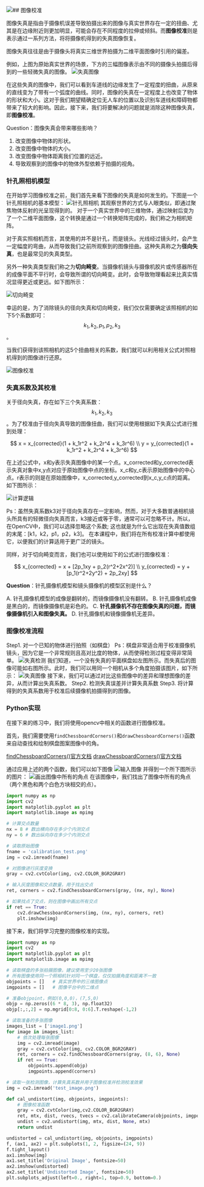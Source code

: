 ![](/assets/34.jpg)## 图像校准

图像失真是指由于摄像机误差导致拍摄出来的图像与真实世界存在一定的扭曲、尤其是在边缘附近则更加明显，可能会存在不同程度的拉伸或倾斜。而**图像校准**则是表示通过一系列方法，将将摄像机得到的失真图像恢复。

图像失真往往是由于摄像头将真实三维世界拍摄为二维平面图像时引用的偏差。

例如，上图为原始真实世界的场景，下方的三幅图像表示由不同的摄像头拍摄后得到的一些轻微失真的图像。
![失真图像](/assets/33.jpg)

在这些失真的图像中，我们可以看到车道线的边缘发生了一定程度的扭曲，从原来的直线变为了带有一个弧度的曲线。同时，图像的失真在一定程度上也改变了物体的形状和大小。这对于我们期望精确定位无人车的位置以及识别车道线和障碍物都带来了较大的影响。因此，接下来，我们将要解决的问题就是消除这种图像失真，即**图像校准**。

Question：图像失真会带来哪些影响？

1. 改变图像中物体的形状。
2. 改变图像中物体的大小。
3. 改变图像中物体距离我们位置的远近。
4. 导致观察到的图像中的物体外型依赖于拍摄的视角。

### 针孔照相机模型

在开始学习图像校准之前，我们首先来看下图像的失真是如何发生的。下图是一个针孔照相机的基本模型：
![针孔照相机](/assets/34.jpg)
其观察世界的方式与人眼类似，即通过聚焦物体反射的光呈现得到的。
对于一个真实世界中的三维物体，通过映射后变为了一个二维平面图像，这个转换是通过一个转换矩阵完成的，我们称之为相机矩阵。

对于真实照相机而言，其使用的并不是针孔，而是镜头。光线经过镜头时，会产生一定幅度的弯曲，从而导致我们之前所观察到的图像扭曲。这种失真称之为**径向失真**，也是最常见的失真类型。

另外一种失真类型我们称之为**切向畸变**。当摄像机镜头与摄像机胶片或传感器所在的成像平面不平行时，会导致所谓的切向畸变。此时，会导致物理看起来比真实情况显得更近或更远。如下图所示：

![切向畸变](/assets/36.jpg)

幸运的是，为了消除镜头的径向失真和切向畸变，我们仅仅需要确定该照相机的如下5个系数即可：$$k_1, k_2, p_1, p_2, k_3$$。

当我们获得到该照相机的这5个扭曲相关的系数，我们就可以利用相关公式对照相机得到的图像进行还原。

![图像校准](/assets/37.jpg)

### 失真系数及其校准

关于径向失真，存在如下三个失真系数：$$k_1, k_2, k_3$$。为了校准由于径向失真导致的图像扭曲，我们可以使用根据如下失真公式进行推到处理：

$$
x = x_{corrected}(1 + k_1r^2 + k_2r^4 + k_3r^6)
\\
y = y_{corrected}(1 + k_1r^2 + k_2r^4 + k_3r^6)
$$

在上述公式中，x和y表示失真图像中的某一个点。x_corrected和y_corrected表示失真对象中x,y点对应于原始图像中点的坐标。x_c和y_c表示原始图像中的中心点。r表示的则是在原始图像中，x_corrected,y_corrected到x_c,y_c点的距离。如下图所示：

![计算逻辑](/assets/38.jpg)

Ps：虽然失真系数k3对于径向失真存在一定影响，然而，对于大多数普通相机镜头所具有的轻微径向失真而言，k3接近或等于零，通常可以可忽略不计。所以，在OpenCV中，我们可以选择忽略这个系数; 这也就是为什么它出现在失真值数组的末尾：[k1，k2，p1，p2，k3]。 在本课程中，我们将在所有校准计算中都使用它，以便我们的计算适用于更广泛的镜头。

同样，对于切向畸变而言，我们也可以使用如下的公式进行图像校准：

$$
x_{corrected} = x + [2p_1xy + p_2(r^2+2x^2)]
\\
y_{corrected} = y + [p_1(r^2+2y^2) + 2p_2xy]
$$

**Question**：针孔摄像机模型和镜头摄像机的模型区别是什么？

A. 针孔摄像机模型的成像是翻转的，而镜像摄像机没有翻转。
B. 针孔摄像机成像是黑白的，而镜像摄像机是彩色的。
C. **针孔摄像机不存在图像失真的问题，而镜像摄像机引入和图像失真。**
D. 针孔摄像机和镜像摄像机无差异。


### 图像校准流程

Step1. 对一个已知的物体进行拍照（如棋盘）
Ps：棋盘非常适合用于校准摄像机镜头，因为它是一个非常规则且高对比度的物体，从而使得检测过程变得非常简单。
![失真检测](/assets/39.jpg)
我们知道，一个没有失真的平面棋盘如左图所示。而失真后的图像可能如右图所示。此时，我们可以用同一个相机从多个角度拍摄该图片，如下所示：
![失真图像](/assets/40.jpg)
接下来，我们可以通过对比这些图像中的差异和理想图像的差异，从而计算出失真系数。
Step2. 检测失真误差并计算失真系数
Step3. 将计算得到的失真系数用于校准后续摄像机拍摄得到的图像。

### Python实现
在接下来的练习中，我们将使用opencv中相关的函数进行图像校准。

首先，我们需要使用`findChessboardCorners()`和`drawChessboardCorners()`函数来自动查找和绘制棋盘图案图像中的角。

[findChessboardCorners()官方文档](http://docs.opencv.org/2.4/modules/calib3d/doc/camera_calibration_and_3d_reconstruction.html#cv2.findChessboardCorners)
[drawChessboardCorners()官方文档](http://docs.opencv.org/2.4/modules/calib3d/doc/camera_calibration_and_3d_reconstruction.html#cv2.drawChessboardCorners)

通过应用上述的两个函数，我们可以如下图像
![输入图像](/assets/42.jpg)
并得到一个所下图所示的图片：
![画出图像中所有的角点](/assets/41.jpg)
在该图像中，我们找出了图像中所有的角点（两个黑色和两个白色方块相交的点）。

```python
import numpy as np
import cv2
import matplotlib.pyplot as plt
import matplotlib.image as mpimg

# 计算交点数量
nx = 8 # 数出横向存在多少个内测交点
ny = 6 # 数出纵向存在多少个内测交点

# 读取原始图像
fname = 'calibration_test.png'
img = cv2.imread(fname)

# 对图像进行灰度变换
gray = cv2.cvtColor(img, cv2.COLOR_BGR2GRAY)

# 输入灰度图像和交点数量，用于找出交点
ret, corners = cv2.findChessboardCorners(gray, (nx, ny), None)

# 如果找点了交点，则在图像中画出所有交点
if ret == True:
    cv2.drawChessboardCorners(img, (nx, ny), corners, ret)
    plt.imshow(img)
```

接下来，我们将学习完整的图像校准的实现。
```python
import numpy as np
import cv2
import matplotlib.pyplot as plt
import matplotlib.image as mpimg

# 读取棋盘的多张拍摄图像，建议使用至少20张图像
# 所有图像使用同一个照相机针对同一个棋盘，仅仅拍摄角度和距离不一致
objpoints = []   # 真实世界中的三维图像点
imgpoints = []   # 图像平台中的二维点

# 准备objpoint，例如(0,0,0)，(7,5,0)
objp = np.zeros((6 * 8, 3), np.float32)
objp[:,:,2] = np.mgrid[0:8, 0:6].T.reshape(-1,2)

# 读取准备的多张图像
images_list = ['image1.png']
for image in images_list:
    # 依次处理每张图像
    img = cv2.imread(image)
    gray = cv2.cvtColor(img, cv2.COLOR_BGR2GRAY)
    ret, corners = cv2.findChessboardCorners(gray, (8, 6), None)
    if ret == True:
        objpoints.append(objp)
        imgpoints.append(corners)

# 读取一张检测图像，计算失真系数并用于图像校准并检测校准效果
img = cv2.imread('test_image.png')

def cal_undistort(img, objpoints, imgpoints):
    # 图像校准函数
    gray = cv2.cvtColor(img,cv2.COLOR_BGR2GRAY)
    ret, mtx, dist, rvecs, tvecs = cv2.calibrateCamera(objpoints, imgpoints, gray.shape[::-1], None, None)
    undist = cv2.undistort(img, mtx, dist, None, mtx)
    return undist

undistorted = cal_undistort(img, objpoints, imgpoints)
f, (ax1, ax2) = plt.subplots(1, 2, figsize=(24, 9))
f.tight_layout()
ax1.imshow(img)
ax1.set_title('Original Image', fontsize=50)
ax2.imshow(undistorted)
ax2.set_title('Undistorted Image', fontsize=50)
plt.subplots_adjust(left=0., right=1, top=0.9, bottom=0.)
```













